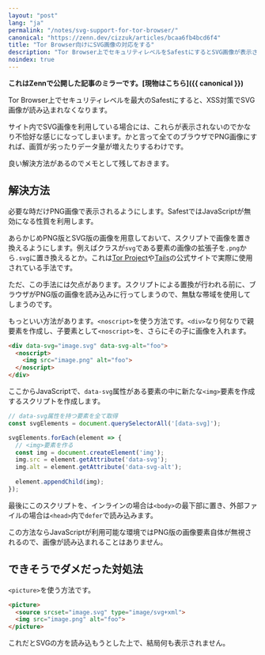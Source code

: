 ```yaml
---
layout: "post"
lang: "ja"
permalink: "/notes/svg-support-for-tor-browser/"
canonical: "https://zenn.dev/cizzuk/articles/bcaa6fb4bcd6f4"
title: "Tor Browser向けにSVG画像の対応をする"
description: "Tor Browser上でセキュリティレベルをSafestにするとSVG画像が表示されない問題に対処します。"
noindex: true
---
```


**これはZennで公開した記事のミラーです。[現物はこちら]({{ canonical }})**

Tor Browser上でセキュリティレベルを最大のSafestにすると、XSS対策でSVG画像が読み込まれなくなります。

サイト内でSVG画像を利用している場合には、これらが表示されないのでかなり不恰好な感じになってしまいます。かと言って全てのブラウザでPNG画像にすれば、画質が劣ったりデータ量が増えたりするわけです。

良い解決方法があるのでメモとして残しておきます。

## 解決方法

必要な時だけPNG画像で表示されるようにします。SafestではJavaScriptが無効になる性質を利用します。

あらかじめPNG版とSVG版の画像を用意しておいて、スクリプトで画像を置き換えるようにします。例えばクラスが`svg`である要素の画像の拡張子を`.png`から`.svg`に置き換えるとか。これは[Tor Project](https://www.torproject.org)や[Tails](https://tails.net)の公式サイトで実際に使用されている手法です。

ただ、この手法には欠点があります。スクリプトによる置換が行われる前に、ブラウザがPNG版の画像を読み込みに行ってしまうので、無駄な帯域を使用してしまうのです。

もっといい方法があります。`<noscript>`を使う方法です。`<div>`なり何なりで親要素を作成し、子要素として`<noscript>`を、さらにその子に画像を入れます。

```html
<div data-svg="image.svg" data-svg-alt="foo">
  <noscript>
    <img src="image.png" alt="foo">
  </noscript>
</div>
```

ここからJavaScriptで、`data-svg`属性がある要素の中に新たな`<img>`要素を作成するスクリプトを作成します。

```js
// data-svg属性を持つ要素を全て取得
const svgElements = document.querySelectorAll('[data-svg]');

svgElements.forEach(element => {
  // <img>要素を作る
  const img = document.createElement('img');
  img.src = element.getAttribute('data-svg');
  img.alt = element.getAttribute('data-svg-alt');
  
  element.appendChild(img);
});
```

最後にこのスクリプトを、インラインの場合は`<body>`の最下部に置き、外部ファイルの場合は`<head>`内で`defer`で読み込みます。

この方法ならJavaScriptが利用可能な環境ではPNG版の画像要素自体が無視されるので、画像が読み込まれることはありません。

## できそうでダメだった対処法

`<picture>`を使う方法です。

```html
<picture>
  <source srcset="image.svg" type="image/svg+xml">
  <img src="image.png" alt="foo">
</picture>
```

これだとSVGの方を読み込もうとした上で、結局何も表示されません。
